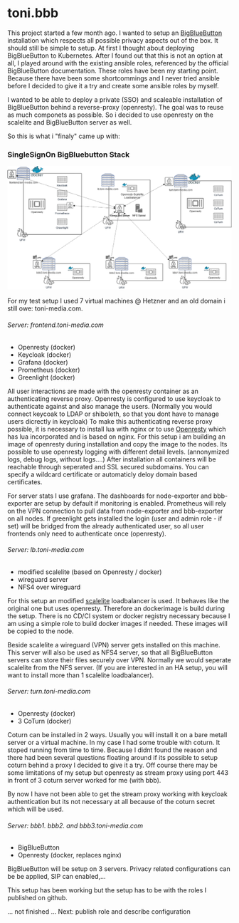 # toni.bbb

This project started a few month ago. I wanted to setup an [BigBlueButton](https://bigbluebutton.org/) installation which respects all possible privacy aspects out of the box. It should still be simple to setup. At first I thought about deploying BigBlueButton to Kubernetes. After I found out that this is not an option at all, I played around with the existing ansible roles, referenced by the official BigBlueButton documentation. These roles have been my starting point. Because there have been some shortcommings and I never tried ansible before I decided to give it a try and create some ansible roles by myself. 

I wanted to be able to deploy a private (SSO) and scaleable installation of BigBlueButton behind a reverse-proxy (openresty).
The goal was to reuse as much componets as possible. So i decided to use openresty on the scalelite and BigBlueButton server as well.

So this is what i "finaly" came up with:

### SingleSignOn BigBluebutton Stack 

![server](./images/server.png)

For my test setup I used 7 virtual machines @ Hetzner and an old domain i still owe: toni-media.com. 

###### Server: frontend.toni-media.com

- Openresty (docker)
- Keycloak (docker)
- Grafana (docker)
- Prometheus (docker)
- Greenlight (docker)

All user interactions are made with the openresty container as an authenticating reverse proxy. Openresty is configured to use keycloak to authenticate against and also manage the users. (Normally you would connect keycoak to LDAP or shiboleth, so that you dont have to manage users dicrectly in keycloak) To make this authenticating reverse proxy possible, it is necessary to install lua with nginx or to use [Openresty](https://openresty.org/en/) which has lua incorporated and is based on nginx. For this setup i am building an image of openresty during installation and copy the image to the nodes. Its possible to use openresty logging with different detail levels. (annonymized logs, debug logs, without logs....)
After installation all containers will be reachable through seperated and SSL secured subdomains. You can specify a wildcard certificate or automaticly deloy domain based certificates.

For server stats I use grafana. The dashboards for node-exporter and bbb-exporter are setup by default if monitoring is enabled. Prometheus will rely on the VPN connection to pull data from node-exporter and bbb-exporter on all nodes.
If greenlight gets installed the login (user and admin role - if set) will be bridged from the already authenticated user, so all user frontends only need to authenticate once (openresty).

###### Server: lb.toni-media.com

- modified scalelite (based on Openresty / docker)
- wireguard server
- NFS4 over wireguard

For this setup an modified [scalelite](https://github.com/blindsidenetworks/scalelite) loadbalancer is used. It behaves like the original one but uses openresty. Therefore an dockerimage is build during the setup. There is no CD/CI system or docker registry necessary because I am using a simple role to build docker images if needed. These images will be copied to the node.

Beside scalelite a wireguard (VPN) server gets installed on this machine. This server will also be used as NFS4 server, so that all BigBlueButton servers can store their files securely over VPN. Normally we would seperate scalelite from the NFS server. (If you are interested in an HA setup, you will want to install more than 1 scalelite loadbalancer).

###### Server: turn.toni-media.com

- Openresty (docker)
- 3 CoTurn (docker)

Coturn can be installed in 2 ways. Usually you will install it on a bare metall server or a virtual machine.
In my case I had some trouble with coturn. It stoped running from time to time. Because I didnt found the reason and there had been several questions floating around if its possible to setup coturn behind a proxy I decided to give it a try.
Off course there may be some limitations of my setup but openresty as stream proxy using port 443 in front of 3 coturn server worked for me (with bbb).

By now I have not been able to get the stream proxy working with keycloak authentication but its not necessary at all because of the coturn secret which will be used.

###### Server: bbb1. bbb2. and bbb3.toni-media.com  

- BigBlueButton 
- Openresty (docker, replaces nginx)

BigBlueButton will be setup on 3 servers.
Privacy related configurations can be be applied, SIP can enabled,...

This setup has been working but the setup has to be with the roles I published on github. 

... not finished ...
Next: publish role and describe configuration
